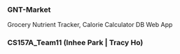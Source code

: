 ### GNT-Market
Grocery Nutrient Tracker, Calorie Calculator DB Web App
### CS157A_Team11 (Inhee Park | Tracy Ho)
